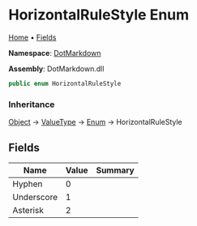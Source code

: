 <a name="_top"></a>

# HorizontalRuleStyle Enum

[Home](../../README.md#_top) &#x2022; [Fields](#fields)

**Namespace**: [DotMarkdown](../README.md#_top)

**Assembly**: DotMarkdown\.dll

```csharp
public enum HorizontalRuleStyle
```

### Inheritance

[Object](https://docs.microsoft.com/en-us/dotnet/api/system.object) &#x2192; [ValueType](https://docs.microsoft.com/en-us/dotnet/api/system.valuetype) &#x2192; [Enum](https://docs.microsoft.com/en-us/dotnet/api/system.enum) &#x2192; HorizontalRuleStyle

## Fields

| Name | Value | Summary |
| ---- | ----- | ------- |
| Hyphen | 0 |
| Underscore | 1 |
| Asterisk | 2 |

